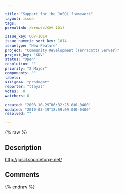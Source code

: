 ```yaml
---

title: "Support for the JoSQL framework"
layout: issue
tags: 
permalink: /browse/CDV-1014

issue_key: CDV-1014
issue_numeric_sort_key: 1014
issuetype: "New Feature"
project: "Community Development (Terracotta Server)"
project_key: "CDV"
status: "Open"
resolution: ""
priority: "2 Major"
components: ""
labels: 
assignee: "prodmgmt"
reporter: "ttayal"
votes:  0
watchers: 0

created: "2008-10-29T06:32:25.000-0400"
updated: "2010-03-19T18:59:09.000-0400"
resolved: ""

---
```




{% raw %}



## Description

<div markdown="1" class="description">

http://josql.sourceforge.net/ 

</div>

## Comments



{% endraw %}
